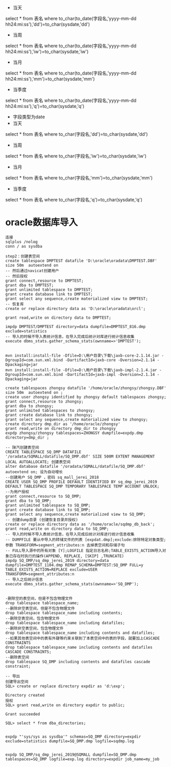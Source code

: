 - 当天

select * from 表名 where to_char(to_date(字段名,'yyyy-mm-dd hh24:mi:ss'),'dd')=to_char(sysdate,'dd') 
- 当周

select * from 表名 where to_char(to_date(字段名,'yyyy-mm-dd hh24:mi:ss'),'iw')=to_char(sysdate,'iw') 
- 当月

select * from 表名 where to_char(to_date(字段名,'yyyy-mm-dd hh24:mi:ss'),'mm')=to_char(sysdate,'mm') 
- 当季度

select * from 表名 where to_char(to_date(字段名,'yyyy-mm-dd hh24:mi:ss'),'q')=to_char(sysdate,'q') 
- 字段类型为date
- 当天

select * from 表名 where to_char(字段名,'dd')=to_char(sysdate,'dd') 
- 当周

select * from 表名 where to_char(字段名,'iw')=to_char(sysdate,'iw') 
- 当月

select * from 表名 where to_char(字段名,'mm')=to_char(sysdate,'mm') 

- 当季度

select * from 表名 where to_char(字段名,'q')=to_char(sysdate,'q') 

# oracle数据库导入
```
连接
sqlplus /nolog
conn / as sysdba

step2：创建表空间
create tablespace DMPTEST datafile 'D:\oracle\oradata\DMPTEST.DBF' size 50m  autoextend on
-- 然后通过navicat创建用户
-- 然后授权
grant connect,resource to DMPTEST;
grant dba to DMPTEST;
grant unlimited tablespace to DMPTEST;
grant create database link to DMPTEST;
grant select any sequence,create materialized view to DMPTEST;
-- 恢复库
create or replace directory data as 'D:\oracle\oradata\orcl';

grant read,write on directory data to DMPTEST;

impdp DMPTEST/DMPTEST directory=data dumpfile=DMPTEST_816.dmp exclude=statistics
-- 导入的时候不导入表统计信息，在导入完成后统计对库进行统计信息收集
execute dbms_stats.gather_schema_stats(ownname=>'DMPTEST');


mvn install:install-file -Dfile=D:\用户目录\下载\jaxb-core-2.1.14.jar -DgroupId=com.sun.xml.bind -DartifactId=jaxb-core -Dversion=2.1.14 -Dpackaging=jar  
mvn install:install-file -Dfile=D:\用户目录\下载\jaxb-impl-2.1.4.jar -DgroupId=com.sun.xml.bind -DartifactId=jaxb-impl -Dversion=2.1.14 -Dpackaging=jar 

create tablespaces zhongsy datafile '/home/oracle/zhongsy/zhongsy.DBF' size 50m  autoextend on ;
create user zhongsy identified by zhongsy default tablespaces zhongsy;
grant connect,resource to zhongsy;
grant dba to zhongsy;
grant unlimited tablespaces to zhongsy;
grant create database link to zhongsy;
grant select any sequence,create materialized view to zhongsy;
create directory dmp_dir as '/home/oracle/zhongsy'
grant read,write on directory dmp_dir to zhongsy
expdp zhongsy/zhongsy tablespaces=ZHONGSY dumpfile=expdp.dmp directory=dmp_dir ;

-- 陕汽创建表空间
CREATE TABLESPACE SQ_DMP DATAFILE '/oradata/SQMALL/datafile/SQ_DMP.dbf' SIZE 500M EXTENT MANAGEMENT LOCAL AUTOALLOCATE; 创建表空间
alter database datafile '/oradata/SQMALL/datafile/SQ_DMP.dbf' autoextend on; 设为自动增长
--创建用户 SQ_DMP ，密码 sq_mall_jerei_2018
CREATE USER SQ_DMP PROFILE DEFAULT IDENTIFIED BY sq_dmp_jerei_2019 DEFAULT TABLESPACE SQ_DMP TEMPORARY TABLESPACE TEMP ACCOUNT UNLOCK;
--为用户授权
grant connect,resource to SQ_DMP;
grant dba to SQ_DMP;
grant unlimited tablespace to SQ_DMP;
grant create database link to SQ_DMP;
grant select any sequence,create materialized view to SQ_DMP;
-- 创建dump目录 (创建恢复目录并授权)
create or replace directory data as '/home/oracle/sqdmp_db_back';
grant read,write on directory data to SQ_DMP;
-- 导入的时候不导入表统计信息，在导入完成后统计对库进行统计信息收集
-- DUMPFILE 要从中导入的转储文件的列表 [expdat.dmp];exclude:排除特定对象类型;参数 TRANSFORM=segment_attributes:n 去掉表空间和存储子句
-- FULL导入源中的所有对象 [Y];LOGFILE 指定日志名称;TABLE_EXISTS_ACTION导入对象已存在时执行的操作(APPEND, REPLACE, [SKIP] ,TRUNCATE)
impdp SQ_DMP/sq_dmp_jerei_2019 directory=data dumpfile=DMPTEST_1104.dmp REMAP_SCHEMA=DMPTEST:SQ_DMP FULL=y TABLE_EXISTS_ACTION=REPLACE exclude=USER TRANSFORM=segment_attributes:n
-- 导入之后统计信息
execute dbms_stats.gather_schema_stats(ownname=>'SQ_DMP');


-删除空的表空间，但是不包含物理文件
drop tablespace tablespace_name;
--删除非空表空间，但是不包含物理文件
drop tablespace tablespace_name including contents;
--删除空表空间，包含物理文件
drop tablespace tablespace_name including datafiles;
--删除非空表空间，包含物理文件
drop tablespace tablespace_name including contents and datafiles;
--如果其他表空间中的表有外键等约束关联到了本表空间中的表的字段，就要加上CASCADE CONSTRAINTS
drop tablespace tablespace_name including contents and datafiles CASCADE CONSTRAINTS;
--删除表空间
drop tablespace SQ_DMP including contents and datafiles cascade constraint;

-- 导出
创建导出空间
SQL> create or replace directory expdir as 'd:\exp';
  
Directory created
授权
SQL> grant read,write on directory expdir to public;
  
Grant succeeded
  
SQL> select * from dba_directories;


expdp "'sys/sys as sysdba'" schemas=SQ_DMP directory=expdir exclude=statistics dumpfile=SQ_DMP.dmp logfile=sqdmp.log 

	
expdp SQ_DMP/sq_dmp_jerei_2019@SQMALL dumpfile=SQ_DMP.dmp tablespaces=SQ_DMP logfile=exp.log directory=expdir job_name=my_job